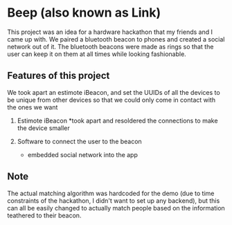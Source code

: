 # Beep (also known as Link)

This project was an idea for a hardware hackathon that my friends and I came up with. We paired a bluetooth beacon to phones and created a social network out of it. The bluetooth beacons were made as rings so that the user can keep it on them at all times while looking fashionable. 

## Features of this project
We took apart an estimote iBeacon, and set the UUIDs of all the devices to be unique from other devices so that we could only come in contact with the ones we want

1. Estimote iBeacon
	*took apart and resoldered the connections to make the device smaller
	
2. Software to connect the user to the beacon
	* embedded social network into the app
	
## Note
The actual matching algorithm was hardcoded for the demo (due to time constraints of the hackathon, I didn't want to set up any backend), but this can all be easily changed to actually match people based on the information teathered to their beacon.